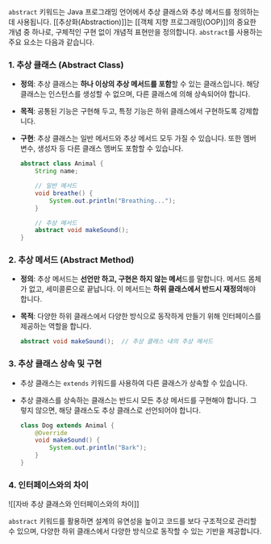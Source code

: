 `abstract` 키워드는 Java 프로그래밍 언어에서 추상 클래스와 추상 메서드를 정의하는 데 사용됩니다. [[추상화(Abstraction)]]는 [[객체 지향 프로그래밍(OOP)]]의 중요한 개념 중 하나로, 구체적인 구현 없이 개념적 표현만을 정의합니다. `abstract`를 사용하는 주요 요소는 다음과 같습니다.

### 1. 추상 클래스 (Abstract Class)
- **정의**: 추상 클래스는 **하나 이상의 추상 메서드를 포함**할 수 있는 클래스입니다. 해당 클래스는 인스턴스를 생성할 수 없으며, 다른 클래스에 의해 상속되어야 합니다.
- **목적**: 공통된 기능은 구현해 두고, 특정 기능은 하위 클래스에서 구현하도록 강제합니다.
- **구현**: 추상 클래스는 일반 메서드와 추상 메서드 모두 가질 수 있습니다. 또한 멤버 변수, 생성자 등 다른 클래스 멤버도 포함할 수 있습니다.
  
  ```java
  abstract class Animal {
      String name;

      // 일반 메서드
      void breathe() {
          System.out.println("Breathing...");
      }

      // 추상 메서드
      abstract void makeSound();
  }
  ```

### 2. 추상 메서드 (Abstract Method)
- **정의**: 추상 메서드는 **선언만 하고, 구현은 하지 않는 메서**드를 말합니다. 메서드 몸체가 없고, 세미콜론으로 끝납니다. 이 메서드는 **하위 클래스에서 반드시 재정의**해야 합니다.
- **목적**: 다양한 하위 클래스에서 다양한 방식으로 동작하게 만들기 위해 인터페이스를 제공하는 역할을 합니다.
  
  ```java
  abstract void makeSound();  // 추상 클래스 내의 추상 메서드
  ```

### 3. 추상 클래스 상속 및 구현
- 추상 클래스는 `extends` 키워드를 사용하여 다른 클래스가 상속할 수 있습니다.
- 추상 클래스를 상속하는 클래스는 반드시 모든 추상 메서드를 구현해야 합니다. 그렇지 않으면, 해당 클래스도 추상 클래스로 선언되어야 합니다.

  ```java
  class Dog extends Animal {
      @Override
      void makeSound() {
          System.out.println("Bark");
      }
  }
  ```

### 4. 인터페이스와의 차이
![[자바 추상 클래스와 인터페이스와의 차이]]

`abstract` 키워드를 활용하면 설계의 유연성을 높이고 코드를 보다 구조적으로 관리할 수 있으며, 다양한 하위 클래스에서 다양한 방식으로 동작할 수 있는 기반을 제공합니다.